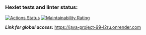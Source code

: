 ### Hexlet tests and linter status:
[![Actions Status](https://github.com/HBirdman/java-project-99/actions/workflows/hexlet-check.yml/badge.svg)](https://github.com/HBirdman/java-project-99/actions)
[![Maintainability Rating](https://sonarcloud.io/api/project_badges/measure?project=HBirdman_java-project-99&metric=sqale_rating)](https://sonarcloud.io/summary/new_code?id=HBirdman_java-project-99)

**_Link for global access:_**
https://java-project-99-l2ru.onrender.com